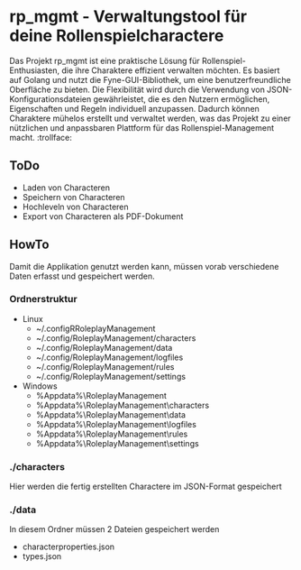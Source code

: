 # rp_mgmt - Verwaltungstool für deine Rollenspielcharactere
Das Projekt rp_mgmt ist eine praktische Lösung für Rollenspiel-Enthusiasten, die ihre Charaktere effizient verwalten möchten. Es basiert auf Golang und nutzt die Fyne-GUI-Bibliothek, um eine benutzerfreundliche Oberfläche zu bieten. Die Flexibilität wird durch die Verwendung von JSON-Konfigurationsdateien gewährleistet, die es den Nutzern ermöglichen, Eigenschaften und Regeln individuell anzupassen. Dadurch können Charaktere mühelos erstellt und verwaltet werden, was das Projekt zu einer nützlichen und anpassbaren Plattform für das Rollenspiel-Management macht. :trollface:

## ToDo
* Laden von Characteren
* Speichern von Characteren
* Hochleveln von Characteren
* Export von Characteren als PDF-Dokument

## HowTo
Damit die Applikation genutzt werden kann, müssen vorab verschiedene Daten erfasst und gespeichert werden.

### Ordnerstruktur
* Linux
  * ~/.configRRoleplayManagement
  * ~/.config/RoleplayManagement/characters
  * ~/.config/RoleplayManagement/data
  * ~/.config/RoleplayManagement/logfiles
  * ~/.config/RoleplayManagement/rules
  * ~/.config/RoleplayManagement/settings
* Windows
  * %Appdata%\RoleplayManagement
  * %Appdata%\RoleplayManagement\characters
  * %Appdata%\RoleplayManagement\data
  * %Appdata%\RoleplayManagement\logfiles
  * %Appdata%\RoleplayManagement\rules
  * %Appdata%\RoleplayManagement\settings

### ./characters
Hier werden die fertig erstellten Charactere im JSON-Format gespeichert

### ./data
In diesem Ordner müssen 2 Dateien gespeichert werden
* characterproperties.json
* types.json
